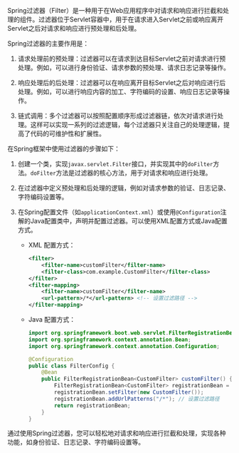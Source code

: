 Spring过滤器（Filter）是一种用于在Web应用程序中对请求和响应进行拦截和处理的组件。过滤器位于Servlet容器中，用于在请求进入Servlet之前或响应离开Servlet之后对请求和响应进行预处理和后处理。

Spring过滤器的主要作用是：

1. 请求处理前的预处理：过滤器可以在请求到达目标Servlet之前对请求进行预处理。例如，可以进行身份验证、请求参数的预处理、请求日志记录等操作。

2. 响应处理后的后处理：过滤器可以在响应离开目标Servlet之后对响应进行后处理。例如，可以进行响应内容的加工、字符编码的设置、响应日志记录等操作。

3. 链式调用：多个过滤器可以按照配置顺序形成过滤器链，依次对请求进行处理。这样可以实现一系列的过滤逻辑，每个过滤器只关注自己的处理逻辑，提高了代码的可维护性和扩展性。

在Spring框架中使用过滤器的步骤如下：

1. 创建一个类，实现`javax.servlet.Filter`接口，并实现其中的`doFilter`方法。`doFilter`方法是过滤器的核心方法，用于对请求和响应进行处理。

2. 在过滤器中定义预处理和后处理的逻辑，例如对请求参数的验证、日志记录、字符编码设置等。

3. 在Spring配置文件（如`applicationContext.xml`）或使用`@Configuration`注解的Java配置类中，声明并配置过滤器。可以使用XML配置方式或Java配置方式。

   - XML 配置方式：

     ```xml
     <filter>
         <filter-name>customFilter</filter-name>
         <filter-class>com.example.CustomFilter</filter-class>
     </filter>
     <filter-mapping>
         <filter-name>customFilter</filter-name>
         <url-pattern>/*</url-pattern> <!-- 设置过滤路径 -->
     </filter-mapping>
     ```

   - Java 配置方式：

     ```java
     import org.springframework.boot.web.servlet.FilterRegistrationBean;
     import org.springframework.context.annotation.Bean;
     import org.springframework.context.annotation.Configuration;

     @Configuration
     public class FilterConfig {
         @Bean
         public FilterRegistrationBean<CustomFilter> customFilter() {
             FilterRegistrationBean<CustomFilter> registrationBean = new FilterRegistrationBean<>();
             registrationBean.setFilter(new CustomFilter());
             registrationBean.addUrlPatterns("/*"); // 设置过滤路径
             return registrationBean;
         }
     }
     ```

通过使用Spring过滤器，您可以轻松地对请求和响应进行拦截和处理，实现各种功能，如身份验证、日志记录、字符编码设置等。